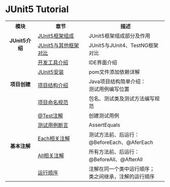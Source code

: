 # JUnit5 Tutorial

<table>
    <tr>
        <th>模块</th>
        <th>章节</th>
        <th>描述</th>
    </tr>
    <tr>
        <td rowspan="2" style="text-align:center;font-weight:bold">JUnit5介绍</td>
        <td><a href="https://www.testeru.top/archives/junit01">JUnit5框架组成</a></td>
        <td>JUnit5框架组成部分及作用</td>
    </tr>
    <tr>
        <td><a href="https://www.testeru.top/archives/junit02">JUnit5与其他框架对比</a></td>
        <td>JUnit5与JUnit4、TestNG框架对比</td>
    </tr>
    <tr>
        <td rowspan="4" style="text-align:center;font-weight:bold">项目创建</td>
        <td><a href="https://www.testeru.top/archives/junit03">开发工具介绍</a></td>
        <td>IDE界面介绍</td>
    </tr>
    <tr>
        <td><a href="https://www.testeru.top/archives/junit04">JUnit5安装</a></td>
        <td>pom文件添加依赖详解</td>
    </tr>
    <tr>
        <td><a href="https://www.testeru.top/archives/junit05">项目结构介绍</a></td>
        <td>Java项目结构简单介绍：<br>测试用例编写位置</td>
    </tr>
    <tr>
        <td><a href="https://www.testeru.top/archives/junit06">项目命名规范</a></td>
        <td>包名、测试类及测试方法编写规范</td>
    </tr>
    <tr>
        <td rowspan="7" style="text-align:center;font-weight:bold">基本注解</td>
        <td><a href="https://www.testeru.top/archives/junit07">@Test注解</a></td>
        <td>创建测试用例</td>
    </tr>
    <tr>
        <td><a href="https://www.testeru.top/archives/junit08">测试用例断言</a></td>
        <td>AssertEquals</td>
    </tr>
    <tr>
        <td><a href="https://www.testeru.top/archives/junit09">Each相关注解</a></td>
        <td>测试方法前、后运行：<br>@BeforeEach、@AferEach</td>
    </tr>
    <tr>
        <td><a href="https://www.testeru.top/archives/junit10">All相关注解</a></td>
        <td>所有方法前、后运行：<br>@BeforeAll、@AfterAll</td>
    </tr>
    </tr>
        <tr>
        <td><a href="https://www.testeru.top/archives/junit11">运行顺序</a></td>
        <td>注解在同一个类中运行顺序；<br>类之间继承，注解的运行顺序</td>
    </tr>
    
</table>
